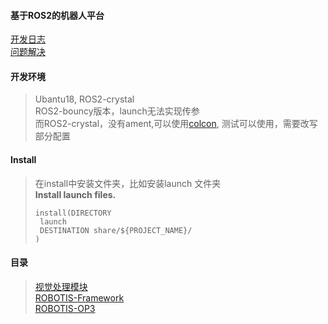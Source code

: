 #### 基于ROS2的机器人平台  

[开发日志](Explain/develop_log.md)  
[问题解决](Explain/problem_solve.md)  

#### 开发环境  
> Ubantu18, ROS2-crystal   
> ROS2-bouncy版本，launch无法实现传参      
> 而ROS2-crystal，没有ament,可以使用[colcon](Explain/colcon.md), 测试可以使用，需要改写部分配置  



#### Install
> 在install中安装文件夹，比如安装launch 文件夹  
> **Install launch files.**
> ````
> install(DIRECTORY
>  launch
>  DESTINATION share/${PROJECT_NAME}/
> )
>````

#### 目录
> [视觉处理模块](Visual-Detector)  
> [ROBOTIS-Framework](ROBOTIS-Framework)  
> [ROBOTIS-OP3](ROBOTIS-OP3) 
